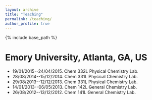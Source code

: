 ```yaml
---
layout: archive
title: "Teaching"
permalink: /teaching/
author_profile: true
---
```


{% include base_path %}

Emory University, Atlanta, GA, US
====== 

* 19/01/2015--24/04/2015. Chem 332L Physical Chemistry Lab. 
* 28/08/2014--15/12/2014. Chem 331L Physical Chemistry Lab. 
* 29/08/2013--12/12/2013. Chem 331L Physical Chemistry Lab. 
* 14/01/2013--06/05/2013. Chem 142L General Chemistry Lab.  
* 26/08/2012--13/12/2012. Chem 141L General Chemistry Lab.  


